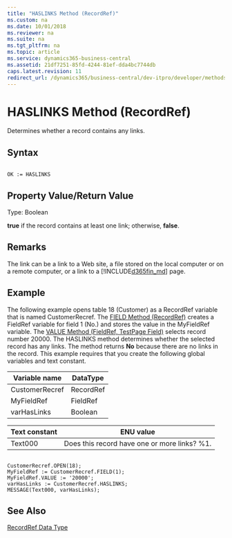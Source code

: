 ```yaml
---
title: "HASLINKS Method (RecordRef)"
ms.custom: na
ms.date: 10/01/2018
ms.reviewer: na
ms.suite: na
ms.tgt_pltfrm: na
ms.topic: article
ms.service: dynamics365-business-central
ms.assetid: 21df7251-85fd-4244-81ef-dda4bc7744db
caps.latest.revision: 11
redirect_url: /dynamics365/business-central/dev-itpro/developer/methods-auto/library
---
```


 

# HASLINKS Method (RecordRef)
Determines whether a record contains any links.  
  
## Syntax  
  
```  
  
OK := HASLINKS  
```  
  
## Property Value/Return Value  
 Type: Boolean  
  
 **true** if the record contains at least one link; otherwise, **false**.  
  
## Remarks  
 The link can be a link to a Web site, a file stored on the local computer or on a remote computer, or a link to a [!INCLUDE[d365fin_md](../includes/d365fin_md.md)] page.  
  
## Example  
 The following example opens table 18 \(Customer\) as a RecordRef variable that is named CustomerRecref. The [FIELD Method \(RecordRef\)](devenv-FIELD-Method-RecordRef.md) creates a FieldRef variable for field 1 \(No.\) and stores the value in the MyFieldRef variable. The [VALUE Method \(FieldRef, TestPage Field\)](devenv-VALUE-Method-FieldRef-TestPage-Field.md) selects record number 20000. The HASLINKS method determines whether the selected record has any links. The method returns **No** because there are no links in the record. This example requires that you create the following global variables and text constant.  
  
|Variable name|DataType|  
|-------------------|--------------|  
|CustomerRecref|RecordRef|  
|MyFieldRef|FieldRef|  
|varHasLinks|Boolean|  
  
|Text constant|ENU value|  
|-------------------|---------------|  
|Text000|Does this record have one or more links? %1.|  
  
```  
  
CustomerRecref.OPEN(18);  
MyFieldRef := CustomerRecref.FIELD(1);  
MyFieldRef.VALUE := '20000';  
varHasLinks := CustomerRecref.HASLINKS;  
MESSAGE(Text000, varHasLinks);  
```  
  
## See Also  
 [RecordRef Data Type](../datatypes/devenv-RecordRef-Data-Type.md)